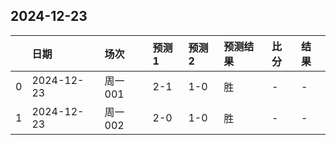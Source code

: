 

## 2024-12-23

|    | 日期       | 场次    | 预测1   | 预测2   | 预测结果   | 比分   | 结果   |
|---:|:-----------|:--------|:--------|:--------|:-----------|:-------|:-------|
|  0 | 2024-12-23 | 周一001 | 2-1     | 1-0     | 胜         | -      | -      |
|  1 | 2024-12-23 | 周一002 | 2-0     | 1-0     | 胜         | -      | -      |

